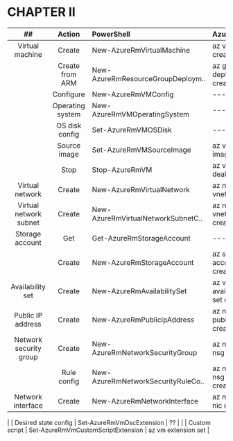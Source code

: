 # CHAPTER II

|            ##            | Action               | PowerShell                         | Azure CLI                        |
|:------------------------:|:--------------------:|:-----------------------------------|:---------------------------------|
|      Virtual machine     | Create               | New-AzureRmVirtualMachine          | az vm create                     |
|                          | Create from ARM      | New-AzureRmResourceGroupDeploym..  | az group deployment create       |
|                          | Configure            | New-AzureRmVMConfig                | ---                              |
|                          | Operating system     | New-AzureRmVMOperatingSystem       | ---                              |
|                          | OS disk config       | Set-AzureRmVMOSDisk                | ---                              |
|                          | Source image         | Set-AzureRmVMSourceImage           | az vm image list                 |
|                          | Stop                 | Stop-AzureRmVM                     | az vm dealocate                  |
|      Virtual network     | Create               | New-AzureRmVirtualNetwork          | az network vnet create           |
|  Virtual network subnet  | Create               | New-AzureRmVirtualNetworkSubnetC.. | az network vnet subnet create    |
|      Storage account     | Get                  | Get-AzureRmStorageAccount          | ---                              |
|                          | Create               | New-AzureRmStorageAccount          | az storate account create        |
|     Availability set     | Create               | New-AzureRmAvailabilitySet         | az vm availability-set create    |
|     Public IP address    | Create               | New-AzureRmPublicIpAddress         | az network public-ip create      |
|  Network security group  | Create               | New-AzureRmNetworkSecurityGroup    | az network nsg create            |
|                          | Rule config          | New-AzureRmNetworkSecurityRuleCo.. | az network nsg rule create       |
|     Network interface    | Create               | New-AzureRmNetworkInterface        | az network nic create            |

|                          | Desired state config | Set-AzureRmVmDscExtension          | ??                               |
|                          | Custom script        | Set-AzureRmVmCustomScriptExtension | az vm extension set              |
